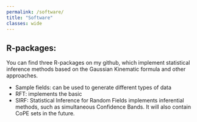 ```yaml
---
permalink: /software/
title: "Software"
classes: wide
---
```


## R-packages:
You can find three R-packages on my github, which implement statistical inference methods based on
the Gaussian Kinematic formula and other approaches.

* Sample fields: can be used to generate different types of data
* RFT: implements the basic 
* SIRF: Statistical Inference for Random Fields implements inferential methods, such as simultaneous Confidence Bands. It will also contain CoPE sets in the future.

